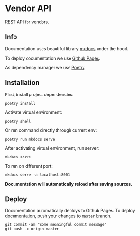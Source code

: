 # Vendor API

REST API for vendors.

## Info

Documentation uses beautiful library [mkdocs](https://squidfunk.github.io/mkdocs-material/) under the hood.

To deploy documentation we use [Github Pages](https://docs.github.com/en/enterprise-cloud@latest/pages/quickstart).

As dependency manager we use [Poetry](https://python-poetry.org/).


## Installation

First, install project dependencies:

```shell script
poetry install
```

Activate virtual environment:

```shell script
poetry shell
```

Or run command directly through current env:

```shell script
poetry run mkdocs serve
```

After activating virtual environment, run server:

```shell script
mkdocs serve
```

To run on different port:
```shell script
mkdocs serve -a localhost:8001
```


**Documentation will automatically reload after saving sources.**

## Deploy

Documentation automatically deploys to Github Pages. To deploy documentation, push your changes to `master` branch.

```shell script
git commit -am "some meaningful commit message"
git push -u origin master
```
